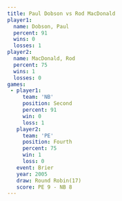 ```yaml
---
title: Paul Dobson vs Rod MacDonald
player1:              
  name: Dobson, Paul  
  percent: 91         
  wins: 0             
  losses: 1           
player2:              
  name: MacDonald, Rod
  percent: 75         
  wins: 1             
  losses: 0           
games:
 - player1:          
     team: 'NB'      
     position: Second
     percent: 91     
     win: 0          
     loss: 1         
   player2:          
     team: 'PE'      
     position: Fourth
     percent: 75     
     win: 1          
     loss: 0         
   event: Brier         
   year: 2005           
   draw: Round Robin(17)
   score: PE 9 - NB 8   
---
```

